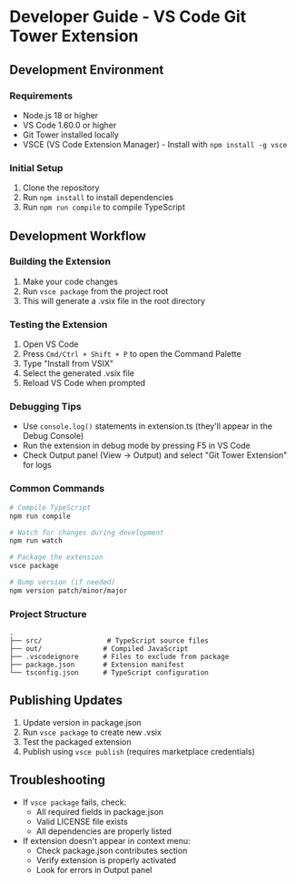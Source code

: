 # Developer Guide - VS Code Git Tower Extension

## Development Environment

### Requirements
- Node.js 18 or higher
- VS Code 1.60.0 or higher
- Git Tower installed locally
- VSCE (VS Code Extension Manager) - Install with `npm install -g vsce`

### Initial Setup
1. Clone the repository
2. Run `npm install` to install dependencies
3. Run `npm run compile` to compile TypeScript

## Development Workflow

### Building the Extension
1. Make your code changes
2. Run `vsce package` from the project root
3. This will generate a .vsix file in the root directory

### Testing the Extension
1. Open VS Code
2. Press `Cmd/Ctrl + Shift + P` to open the Command Palette
3. Type "Install from VSIX"
4. Select the generated .vsix file
5. Reload VS Code when prompted

### Debugging Tips
- Use `console.log()` statements in extension.ts (they'll appear in the Debug Console)
- Run the extension in debug mode by pressing F5 in VS Code
- Check Output panel (View -> Output) and select "Git Tower Extension" for logs

### Common Commands
```bash
# Compile TypeScript
npm run compile

# Watch for changes during development
npm run watch

# Package the extension
vsce package

# Bump version (if needed)
npm version patch/minor/major
```

### Project Structure
```
.
├── src/                # TypeScript source files
├── out/               # Compiled JavaScript
├── .vscodeignore      # Files to exclude from package
├── package.json       # Extension manifest
└── tsconfig.json      # TypeScript configuration
```

## Publishing Updates

1. Update version in package.json
2. Run `vsce package` to create new .vsix
3. Test the packaged extension
4. Publish using `vsce publish` (requires marketplace credentials)

## Troubleshooting

- If `vsce package` fails, check:
  - All required fields in package.json
  - Valid LICENSE file exists
  - All dependencies are properly listed
- If extension doesn't appear in context menu:
  - Check package.json contributes section
  - Verify extension is properly activated
  - Look for errors in Output panel
